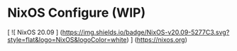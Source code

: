 # NixOS Configure (WIP)
[ ![ NixOS 20.09 ] (https://img.shields.io/badge/NixOS-v20.09-5277C3.svg?style=flat&logo=NixOS&logoColor=white) ] (https://nixos.org)
